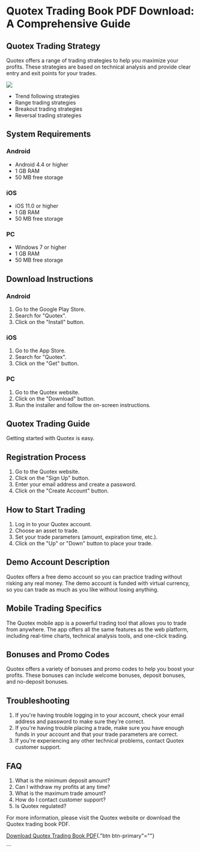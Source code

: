 # Quotex Trading Book PDF Download: A Comprehensive Guide

## Quotex Trading Strategy

Quotex offers a range of trading strategies to help you maximize your
profits. These strategies are based on technical analysis and provide
clear entry and exit points for your trades.

[![](https://static.quotex.io/files/4_en/300_250.jpg)](https://traff.sbs/brokerqxlid)

-   Trend following strategies
-   Range trading strategies
-   Breakout trading strategies
-   Reversal trading strategies

## System Requirements

### Android

-   Android 4.4 or higher
-   1 GB RAM
-   50 MB free storage

### iOS

-   iOS 11.0 or higher
-   1 GB RAM
-   50 MB free storage

### PC

-   Windows 7 or higher
-   1 GB RAM
-   50 MB free storage

## Download Instructions

### Android

1.  Go to the Google Play Store.
2.  Search for "Quotex".
3.  Click on the "Install" button.

### iOS

1.  Go to the App Store.
2.  Search for "Quotex".
3.  Click on the "Get" button.

### PC

1.  Go to the Quotex website.
2.  Click on the "Download" button.
3.  Run the installer and follow the on-screen instructions.

## Quotex Trading Guide

Getting started with Quotex is easy.

## Registration Process

1.  Go to the Quotex website.
2.  Click on the "Sign Up" button.
3.  Enter your email address and create a password.
4.  Click on the "Create Account" button.

## How to Start Trading

1.  Log in to your Quotex account.
2.  Choose an asset to trade.
3.  Set your trade parameters (amount, expiration time, etc.).
4.  Click on the "Up" or "Down" button to place your trade.

## Demo Account Description

Quotex offers a free demo account so you can practice trading without
risking any real money. The demo account is funded with virtual
currency, so you can trade as much as you like without losing anything.

## Mobile Trading Specifics

The Quotex mobile app is a powerful trading tool that allows you to
trade from anywhere. The app offers all the same features as the web
platform, including real-time charts, technical analysis tools, and
one-click trading.

## Bonuses and Promo Codes

Quotex offers a variety of bonuses and promo codes to help you boost
your profits. These bonuses can include welcome bonuses, deposit
bonuses, and no-deposit bonuses.

## Troubleshooting

1.  If you\'re having trouble logging in to your account, check your
    email address and password to make sure they\'re correct.
2.  If you\'re having trouble placing a trade, make sure you have enough
    funds in your account and that your trade parameters are correct.
3.  If you\'re experiencing any other technical problems, contact Quotex
    customer support.

## FAQ

1.  What is the minimum deposit amount?
2.  Can I withdraw my profits at any time?
3.  What is the maximum trade amount?
4.  How do I contact customer support?
5.  Is Quotex regulated?

For more information, please visit the Quotex website or download the
Quotex trading book PDF.

[Download Quotex Trading Book
PDF](\%22https://traff.sbs/brokerqxsignup\%22){."btn
btn-primary"=""}

\`\`\`

